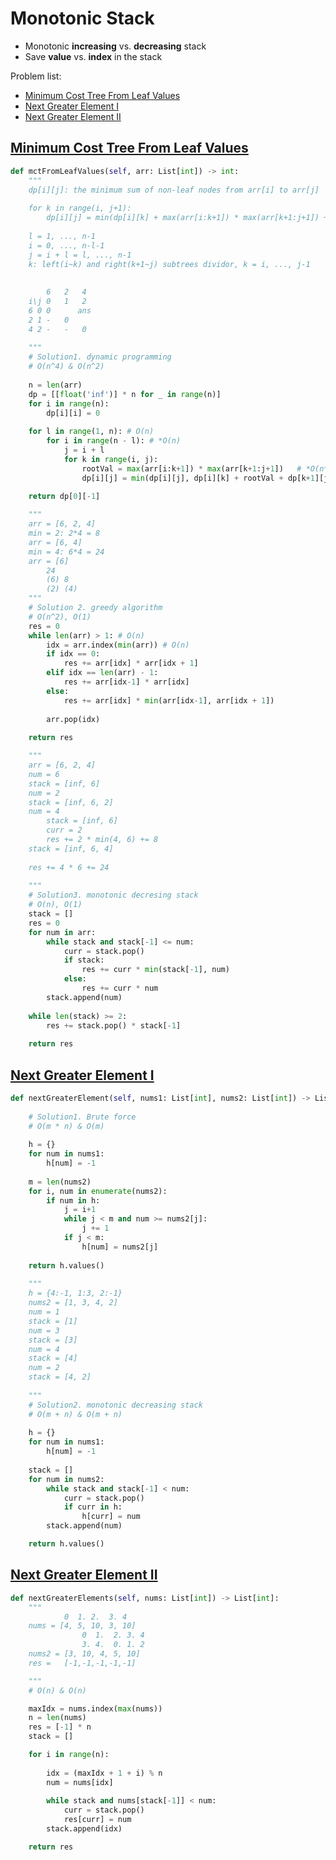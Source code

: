 # Monotonic Stack
- Monotonic **increasing** vs. **decreasing** stack
- Save **value** vs. **index** in the stack


Problem list: 
- [Minimum Cost Tree From Leaf Values](https://leetcode.com/problems/minimum-cost-tree-from-leaf-values/)
- [Next Greater Element I](https://leetcode.com/problems/next-greater-element-i/)
- [Next Greater Element II](https://leetcode.com/problems/next-greater-element-ii/)


## [Minimum Cost Tree From Leaf Values](https://leetcode.com/problems/minimum-cost-tree-from-leaf-values/)


```python
def mctFromLeafValues(self, arr: List[int]) -> int:
    """
    dp[i][j]: the minimum sum of non-leaf nodes from arr[i] to arr[j] 
    
    for k in range(i, j+1):
        dp[i][j] = min(dp[i][k] + max(arr[i:k+1]) * max(arr[k+1:j+1]) + dp[k+1][j])
    
    l = 1, ..., n-1
    i = 0, ..., n-l-1
    j = i + l = l, ..., n-1
    k: left(i~k) and right(k+1~j) subtrees dividor, k = i, ..., j-1 
    
    
        6   2   4
    i\j 0   1   2 
    6 0 0      ans
    2 1 -   0   
    4 2 -   -   0
    
    """
    # Solution1. dynamic programming
    # O(n^4) & O(n^2)
    
    n = len(arr)
    dp = [[float('inf')] * n for _ in range(n)]
    for i in range(n):
        dp[i][i] = 0
        
    for l in range(1, n): # O(n)
        for i in range(n - l): # *O(n)
            j = i + l 
            for k in range(i, j):
                rootVal = max(arr[i:k+1]) * max(arr[k+1:j+1])   # *O(n*n)
                dp[i][j] = min(dp[i][j], dp[i][k] + rootVal + dp[k+1][j])

    return dp[0][-1]
    
    """
    arr = [6, 2, 4]
    min = 2: 2*4 = 8
    arr = [6, 4]
    min = 4: 6*4 = 24
    arr = [6]
        24 
        (6) 8
        (2) (4)
    """
    # Solution 2. greedy algorithm 
    # O(n^2), O(1)
    res = 0
    while len(arr) > 1: # O(n)
        idx = arr.index(min(arr)) # O(n)
        if idx == 0:
            res += arr[idx] * arr[idx + 1]            
        elif idx == len(arr) - 1:
            res += arr[idx-1] * arr[idx]
        else:
            res += arr[idx] * min(arr[idx-1], arr[idx + 1])
        
        arr.pop(idx)
        
    return res

    """
    arr = [6, 2, 4]
    num = 6
    stack = [inf, 6]
    num = 2
    stack = [inf, 6, 2]
    num = 4
        stack = [inf, 6]
        curr = 2
        res += 2 * min(4, 6) += 8
    stack = [inf, 6, 4]    
    
    res += 4 * 6 += 24
    
    """
    # Solution3. monotonic decresing stack
    # O(n), O(1)
    stack = []
    res = 0
    for num in arr:
        while stack and stack[-1] <= num:
            curr = stack.pop()
            if stack:
                res += curr * min(stack[-1], num)
            else:
                res += curr * num
        stack.append(num)
        
    while len(stack) >= 2:
        res += stack.pop() * stack[-1]
    
    return res
```

## [Next Greater Element I](https://leetcode.com/problems/next-greater-element-i/)


```python
def nextGreaterElement(self, nums1: List[int], nums2: List[int]) -> List[int]:
    
    # Solution1. Brute force
    # O(m * n) & O(m)
    
    h = {}
    for num in nums1:
        h[num] = -1
        
    m = len(nums2)
    for i, num in enumerate(nums2):
        if num in h:
            j = i+1
            while j < m and num >= nums2[j]:
                j += 1
            if j < m:
                h[num] = nums2[j]
    
    return h.values()
    
    """
    h = {4:-1, 1:3, 2:-1}
    nums2 = [1, 3, 4, 2]
    num = 1
    stack = [1]
    num = 3
    stack = [3]
    num = 4
    stack = [4]
    num = 2
    stack = [4, 2]
    
    """
    # Solution2. monotonic decreasing stack
    # O(m + n) & O(m + n)
    
    h = {}
    for num in nums1:
        h[num] = -1
    
    stack = []
    for num in nums2:
        while stack and stack[-1] < num:
            curr = stack.pop()
            if curr in h:
                h[curr] = num
        stack.append(num)

    return h.values()
```

## [Next Greater Element II](https://leetcode.com/problems/next-greater-element-ii/)


```python
def nextGreaterElements(self, nums: List[int]) -> List[int]:
    """
            0  1. 2.  3. 4
    nums = [4, 5, 10, 3, 10]
                0  1.  2. 3. 4
                3. 4.  0. 1. 2
    nums2 = [3, 10, 4, 5, 10]
    res =   [-1,-1,-1,-1,-1]

    """
    # O(n) & O(n)

    maxIdx = nums.index(max(nums))
    n = len(nums)
    res = [-1] * n
    stack = []

    for i in range(n):
        
        idx = (maxIdx + 1 + i) % n
        num = nums[idx]
        
        while stack and nums[stack[-1]] < num:
            curr = stack.pop()
            res[curr] = num
        stack.append(idx)

    return res   
```
